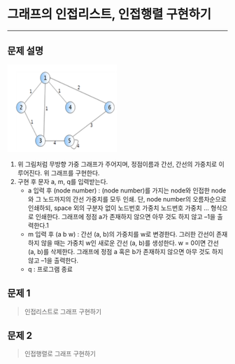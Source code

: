 <h1><strong >그래프의 인접리스트, 인접행렬 구현하기</strong></h1>
<hr>

## 문제 설명

<img src="../Reference_img/g1.png" width='250' height='200'>

1. 위 그림처럼 무방향 가중 그래프가 주어지며, 정점이름과 간선, 간선의 가중치로 이루어진다. 위 그래프를 구현한다.
2. 구현 후 문자 a, m, q를 입력받는다.
    - a 입력 후 (node number) : (node number)를 가지는 node와 인접한 node와 그 노드까지의 간선 가중치를 모두 인쇄. 단, node number의 오름차순으로 인쇄하되, space 외의 구분자 없이 노드번호 가중치 노드번호 가중치 ... 형식으로 인쇄한다. 그래프에 정점 a가 존재하지 않으면 아무 것도 하지 않고 –1을 출력한다.1
    - m 입력 후 (a b w) : 간선 (a, b)의 가중치를 w로 변경한다. 그러한 간선이 존재하지 않을 때는 가중치 w인 새로운 간선 (a, b)를 생성한다. w = 0이면 간선 (a, b)를 삭제한다. 그래프에 정점 a 혹은 b가 존재하지 않으면 아무 것도 하지 않고 –1을 출력한다.
    - q : 프로그램 종료

## 문제 1
>인접리스트로 그래프 구현하기

## 문제 2
>인접행렬로 그래프 구현하기